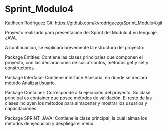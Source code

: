 # Sprint_Modulo4
Katlheen Rodriguez
Git: https://github.com/kvrodriguezg/Sprint_Modulo4.git

Proyecto realizado para presentación del Sprint del Modulo 4 en lenguaje JAVA.

A continuación, se explicará brevemente la estructura del proyecto:

Package Entities:
Contiene las clases principales que componen el proyecto, con las declaraciones de sus atributos, métodos get y set y constructores.

Package Interface:
Contiene interface Asesoria, en donde se declara método AnalizarUsuario.

Package Container:
Corresponde a la ejecución del proyecto. Su clase principal es container que posee métodos de validación. El resto de las clases incluyen los métodos para almacenar y mostrar los usuarios y capacitaciones.

Package SPRINT_JAVA:
Contiene la clase principal, la cual lalmaa los métodos de ejecución y despliega el menú. 
